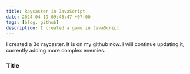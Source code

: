 ```yaml
---
title: Raycaster in JavaScript
date: 2024-04-19 09:45:47 +07:00
tags: [blog, github]
description: I created a game in JavaScript
---
```


I created a 3d raycaster. It is on my github now. I will continue updating it, currently adding more complex enemies.

### Title
